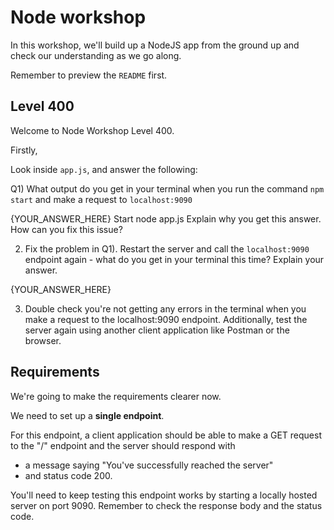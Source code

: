 

# Node workshop

In this workshop, we'll build up a NodeJS app from the ground up and check our understanding as we go along.

Remember to preview the `README` first.


## Level 400

Welcome to Node Workshop Level 400.


Firstly,

Look inside `app.js`, and answer the following:

Q1) What output do you get in your terminal when you run the command `npm start` and make a request to `localhost:9090`


{YOUR_ANSWER_HERE}
Start 
node app.js
Explain why you get this answer. How can you fix this issue?

2) Fix the problem in Q1). Restart the server and call the `localhost:9090` endpoint again - what do you get in your terminal this time? Explain your answer.

{YOUR_ANSWER_HERE}

3) Double check you're not getting any errors in the terminal when you make a request to the localhost:9090 endpoint.
Additionally, test the server again using another client application like Postman or the browser.


## Requirements

We're going to make the requirements clearer now.

We need to set up a **single endpoint**.

For this endpoint, a client application should be able to make a GET request to the "/" endpoint
and the server should respond with

- a message saying "You've successfully reached the server" 
- and status code 200.

You'll need to keep testing this endpoint works by starting a locally hosted server on port 9090. Remember to check the response body and the status code.

 

